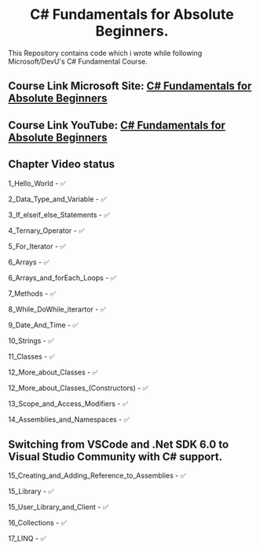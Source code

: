 # <div align="center"> C# Fundamentals for Absolute Beginners. </div>

This Repository contains code which i wrote while following Microsoft/DevU's C# Fundamental Course.

## Course Link Microsoft Site: [C# Fundamentals for Absolute Beginners](https://docs.microsoft.com/en-us/shows/csharp-fundamentals-for-absolute-beginners/ "C# Fundamentals for Absolute Beginners")

## Course Link YouTube: [C# Fundamentals for Absolute Beginners](https://www.youtube.com/watch?v=0QUgvfuKvWU "C# Fundamentals for Absolute Beginners")


## Chapter Video status

1_Hello_World - ✅

2_Data_Type_and_Variable - ✅

3_If_elseif_else_Statements - ✅

4_Ternary_Operator - ✅

5_For_Iterator - ✅

6_Arrays - ✅

6_Arrays_and_forEach_Loops - ✅

7_Methods - ✅

8_While_DoWhile_iterartor - ✅

9_Date_And_Time - ✅

10_Strings - ✅

11_Classes - ✅

12_More_about_Classes - ✅

12_More_about_Classes_(Constructors) - ✅

13_Scope_and_Access_Modifiers - ✅

14_Assemblies_and_Namespaces - ✅

## Switching from VSCode and .Net SDK 6.0 to Visual Studio Community with C# support.

15_Creating_and_Adding_Reference_to_Assemblies - ✅

15_Library - ✅

15_User_Library_and_Client - ✅

16_Collections - ✅

17_LINQ - ✅
